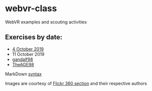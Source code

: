 # webvr-class
WebVR examples and scouting activities

## Exercises by date:

* [4 October 2019](https://vrlab-univaq.github.io/webvr-class/20191004/)
* 11 October 2019 
 * [gandalf98](https://bit.ly/35qHnMM)
 * [TheAGE98](https://bit.ly/2nGUybk)
 
MarkDown [syntax](https://help.github.com/en/articles/basic-writing-and-formatting-syntax)

Images are courtesy of [Flickr 360 section](https://www.flickr.com/photos/tags/360/) and their respective authors

